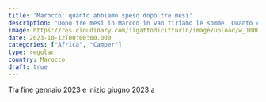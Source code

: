```yaml
---
title: 'Marocco: quanto abbiamo speso dopo tre mesi' 
description: "Dopo tre mesi in Marcco in van tiriamo le somme. Quanto ci sarà costata questa esperienza?"
image: https://res.cloudinary.com/ilgattodicitturin/image/upload/w_1000/f_auto,q_auto:good,w_800,c_scale,dpr_auto/v1690636793/Articoli/Marocco/marocco%203/van_marocco_tramonto_euortx.jpg
date: 2023-10-12T00:00:00.000
categories: ["Africa", "Camper"]
type: regular
country: Marocco
draft: true
---
```


Tra fine gennaio 2023 e inizio giugno 2023 a